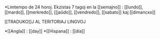 *Limtempo de 24 horoj. Ekzistas 7 tagoj en la [[semajno]] : [[lundo]], [[mardo]], [[merkredo]], [[jaûdo]], [[vendredo]], [[sabato]] kaj [[dimancxo]]

[[TRADUKO]]J AL TERITORIAJ LINGVOJ

*[[Angla]] : [[day]]
*[[Hispana]] : [[día]]